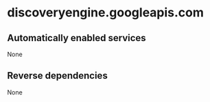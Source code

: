 # discoveryengine.googleapis.com

## Automatically enabled services

None

## Reverse dependencies

None
